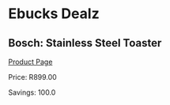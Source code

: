 
# Ebucks Dealz
## Bosch: Stainless Steel Toaster
[Product Page](https://www.ebucks.com/web/shop/productSelected.do?prodId=523006503&catId=704985963)

Price: R899.00

Savings: 100.0


	